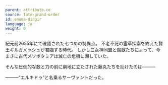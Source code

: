 ```yaml
---
parent: attribute.ce
source: fate-grand-order
id: enuma-dingir
language: ja
weight: 0
---
```


紀元前2655年にて確認された七つめの特異点。
不老不死の霊草探索を終えた賢王ギルガメッシュが君臨する時代。
しかし三女神同盟と魔獣たちによって、今まさに古代メソポタミアは滅亡の危機に瀕していた。

そんな圧倒的な数と力の前に窮地に立たされた藤丸たちを助けたのは―――

―――“エルキドゥ”と名乗るサーヴァントだった。
